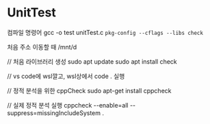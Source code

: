 # UnitTest

컴파일 명령어
gcc -o test unitTest.c `pkg-config --cflags --libs check`

처음 주소 이동할 때 
/mnt/d 

// 처음 라이브러리 생성
sudo apt update
sudo apt install check

// vs code에 wsl깔고, wsl상에서 code . 실행 



// 정적 분석을 위한 cppCheck
sudo apt-get install cppcheck

// 실제 정적 분석 실행
cppcheck --enable=all --suppress=missingIncludeSystem .
